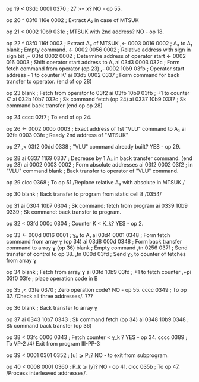 op 19
< 	 03dc 0001 0370   	; 27 >= x? NO - op 55.

op 20
^ 	 03f0 116e 0002   	; Extract A₂ in case of MTSUK

op 21
< 	 0002 10b9 031e   	; MTSUK with 2nd address? NO - op 18.

op 22
^ 	 03f0 116f 0003   	; Extract A₃ of MTSUK
,<-  0003 0016 0002   	; A₃ to A₁
blank    				; Empty command.
<- 	 0002 0056 0002   	; Relative address with sign in sign bit
,+ 	 03fd 0002 0002   	; Determine address of operator start
<- 	 0002 016 0003    	; Shift operator start address to A₁
ai 	 03d3 0003 032c   	; Form fetch command from operator (op 23)
,- 	 0002 10b9 03fb   	; Operator start address - 1 to counter K'
ai 	 03d5 0002 0337   	; Form command for back transfer to operator. (end of op 28)

op 23
blank   				; Fetch from operator to 03f2
ai 	 03fb 10b9 03fb   	; +1 to counter K'
ai 	 032b 10b7 032c   	; Sk command fetch (op 24)
ai 	 0337 10b9 0337   	; Sk command back transfer (end op op 28)

op 24
cccc 		   02f7   	; To end of op 24.

op 26
<- 	 0002 000b 0003   	; Exact address of 1st "VLU" command to A₂
ai 	 03fe 0003 03fe   	; Ready 2nd address of "MTSUK"

op 27
,< 	 03f2 00dd 0338   	; "VLU" command already built? YES - op 29.

op 28
ai 	 0337 1169 0337  	; Decrease by 1 A₃ in back transfer command. (end op 28)
ai 	 0002 0003 0002  	; Form absolute addresses
ai 	 03f2 0002 03f2  	; in "VLU" command
blank   				; Back transfer to operator of "VLU" command.

op 29
clcc 		   0368   	; To op 51 /Replace relative A₃ with absolute in MTSUK /

op 30
blank   				; Back transfer to program from static cell 8 /0354/

op 31
ai 	 0304 10b7 0304   	; Sk command: fetch from program
ai 	 0339 10b9 0339   	; Sk command: back transfer to program.

op 32
< 	 03fd 000c 0304   	; Counter K < K_k? YES - op 2.

op 33
<-	 000d 0016 0001   	; ɣ₀ to A₁
ai 	 03d4 0001 0348   	; Form fetch command from array ɣ (op 34)
ai 	 03d8 000d 0348   	; Form back transfer command to array ɣ (op 36)
blank   				; Empty command
,tn  0256 	   037f   	; Send transfer of control to op 38.
,tn  000d 	   03fd   	; Send ɣ₀ to counter of fetches from array ɣ

op 34
blank   				; Fetch from array ɣ
ai 	 03fd 10b9 03fd   	; +1 to fetch counter
,+pi 	  03f0 03fe   	; place operation code in B

op 35
,< 03fe 0370   			; Zero operation code? NO - op 55.
cccc 0349   			; To op 37. /Check all three addresses/. ???

op 36
blank   				; Back transfer to array ɣ

op 37
ai 0343 10b7 0343   	; Sk command fetch (op 34) 
ai 0348 10b9 0348   	; Sk command back transfer (op 36)

op 38
< 03fc 0006 0343   		; Fetch counter < ɣ_k ? YES - op 34.
cccc 0389   			; To VP-2 /4/ Exit from program III-PP-3

op 39
< 0001 0301 0352   		; [u] ⩾ P₃? NO - to exit from subprogram.

op 40
< 0008 0001 0360   		; P_k ⩾ [y]? NO - op 41.
clcc 035b   			; To op 47. /Process interleaved addresses/.
